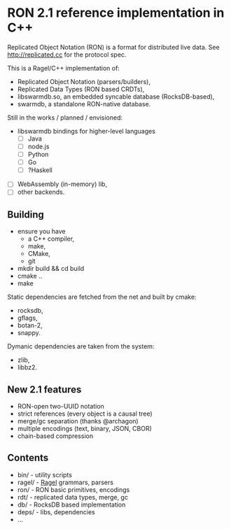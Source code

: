 # RON 2.1 reference implementation in C++

Replicated Object Notation (RON) is a format for distributed live data.
See http://replicated.cc for the protocol spec.

This is a Ragel/C++ implementation of:

* Replicated Object Notation (parsers/builders),
* Replicated Data Types (RON based CRDTs),
* libswarmdb.so, an embedded syncable database (RocksDB-based),
* swarmdb, a standalone RON-native database.

Still in the works / planned / envisioned:

* libswarmdb bindings for higher-level languages
    - [ ] Java
    - [ ] node.js
    - [ ] Python
    - [ ] Go
    - [ ] ?Haskell
- [ ] WebAssembly (in-memory) lib,
- [ ] other backends.

## Building

* ensure you have
    * a C++ compiler,
    * make,
    * CMake,
    * git
* mkdir build && cd build
* cmake ..
* make

Static dependencies are fetched from the net and built by cmake:

* rocksdb,
* gflags,
* botan-2,
* snappy.

Dymanic dependencies are taken from the system:

* zlib,
* libbz2.

## New 2.1 features

* RON-open two-UUID notation
* strict references (every object is a causal tree)
* merge/gc separation (thanks @archagon)
* multiple encodings (text, binary, JSON, CBOR)
* chain-based compression

## Contents

* bin/ - utility scripts
* ragel/ - [Ragel](http://www.colm.net/open-source/ragel/) grammars, parsers
* ron/ - RON basic primitives, encodings
* rdt/ - replicated data types, merge, gc
* db/ - RocksDB based implementation
* deps/ - libs, dependencies
* ...
